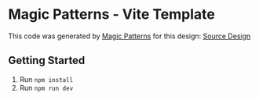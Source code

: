 # Magic Patterns - Vite Template

This code was generated by [Magic Patterns](https://magicpatterns.com) for this design: [Source Design](https://magicpatterns.com/c/6a5s3xpxume33feictekym)

## Getting Started

1. Run `npm install`
2. Run `npm run dev`
